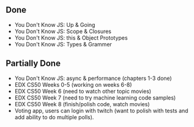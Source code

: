 ## Done
* You Don't Know JS: Up & Going
* You Don't Know JS: Scope & Closures
* You Don't Know JS: this & Object Prototypes
* You Don't Know JS: Types & Grammer

## Partially Done
- You Don't Know JS: async & performance (chapters 1-3 done)
- EDX CS50 Weeks 0-5 (working on weeks 6-8)
- EDX CS50 Week 6 (need to watch other topic movies)
- EDX CS50 Week 7 (need to try machine learning code samples)
- EDX CS50 Week 8 (finish/polish code, watch movies)
- Voting app, users can login with twitch (want to polish with tests and 
add ability to do multiple polls).
